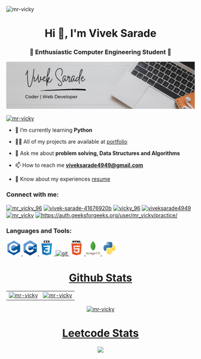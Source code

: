 <p align="left"> <img src="https://komarev.com/ghpvc/?username=mr-vicky&label=Profile%20views&color=0e75b6&style=flat" alt="mr-vicky" /> </p>
<h1 align="center">Hi 👋, I'm Vivek Sarade</h1>
<h3 align="center">🚀 Enthusiastic Computer Engineering Student 🤖</h3>
<img src = "/2.png">



<p align="left"> <a href="https://github.com/ryo-ma/github-profile-trophy"><img src="https://github-profile-trophy.vercel.app/?username=mr-vicky" alt="mr-vicky" /></a> </p>

- 🌱 I’m currently learning **Python**

- 👨‍💻 All of my projects are available at [portfolio](https://mr-vicky.github.io/Portfolio-Builder/)

- 💬 Ask me about **problem solving, Data Structures and Algorithms**

- 📫 How to reach me **viveksarade4949@gmail.com**

- 📄 Know about my experiences [resume](https://drive.google.com/file/d/1d84s8DHV32PhxFD4irINUNy4KhKtuaZD/view?usp=sharing)

<h3 align="left">Connect with me:</h3>
<p align="left">
<a href="https://twitter.com/mr_vicky_96" target="blank"><img align="center" src="https://raw.githubusercontent.com/rahuldkjain/github-profile-readme-generator/master/src/images/icons/Social/twitter.svg" alt="mr_vicky_96" height="30" width="40" /></a>
<a href="https://linkedin.com/in/vivek-sarade-41676920b" target="blank"><img align="center" src="https://raw.githubusercontent.com/rahuldkjain/github-profile-readme-generator/master/src/images/icons/Social/linked-in-alt.svg" alt="vivek-sarade-41676920b" height="30" width="40" /></a>
<a href="https://www.codechef.com/users/vicky_96" target="blank"><img align="center" src="https://cdn.jsdelivr.net/npm/simple-icons@3.1.0/icons/codechef.svg" alt="vicky_96" height="30" width="40" /></a>
<a href="https://www.hackerrank.com/viveksarade4949" target="blank"><img align="center" src="https://raw.githubusercontent.com/rahuldkjain/github-profile-readme-generator/master/src/images/icons/Social/hackerrank.svg" alt="viveksarade4949" height="30" width="40" /></a>
<a href="https://www.leetcode.com/mr_vicky" target="blank"><img align="center" src="https://raw.githubusercontent.com/rahuldkjain/github-profile-readme-generator/master/src/images/icons/Social/leet-code.svg" alt="mr_vicky" height="30" width="40" /></a>
<a href="https://auth.geeksforgeeks.org/user/https://auth.geeksforgeeks.org/user/mr_vicky/practice/" target="blank"><img align="center" src="https://raw.githubusercontent.com/rahuldkjain/github-profile-readme-generator/master/src/images/icons/Social/geeks-for-geeks.svg" alt="https://auth.geeksforgeeks.org/user/mr_vicky/practice/" height="30" width="40" /></a>
</p>

<h3 align="left">Languages and Tools:</h3>
<p align="left"> <a href="https://www.cprogramming.com/" target="_blank" rel="noreferrer"> <img src="https://raw.githubusercontent.com/devicons/devicon/master/icons/c/c-original.svg" alt="c" width="40" height="40"/> </a> <a href="https://www.w3schools.com/cpp/" target="_blank" rel="noreferrer"> <img src="https://raw.githubusercontent.com/devicons/devicon/master/icons/cplusplus/cplusplus-original.svg" alt="cplusplus" width="40" height="40"/> </a> <a href="https://www.w3schools.com/css/" target="_blank" rel="noreferrer"> <img src="https://raw.githubusercontent.com/devicons/devicon/master/icons/css3/css3-original-wordmark.svg" alt="css3" width="40" height="40"/> </a> <a href="https://git-scm.com/" target="_blank" rel="noreferrer"> <img src="https://www.vectorlogo.zone/logos/git-scm/git-scm-icon.svg" alt="git" width="40" height="40"/> </a> <a href="https://www.w3.org/html/" target="_blank" rel="noreferrer"> <img src="https://raw.githubusercontent.com/devicons/devicon/master/icons/html5/html5-original-wordmark.svg" alt="html5" width="40" height="40"/> </a> <a href="https://www.mongodb.com/" target="_blank" rel="noreferrer"> <img src="https://raw.githubusercontent.com/devicons/devicon/master/icons/mongodb/mongodb-original-wordmark.svg" alt="mongodb" width="40" height="40"/> </a> <a href="https://www.python.org" target="_blank" rel="noreferrer"> <img src="https://raw.githubusercontent.com/devicons/devicon/master/icons/python/python-original.svg" alt="python" width="40" height="40"/> </a> <a href="https://pytorch.org/" target="_blank" rel="noreferrer"> </p>

</div>


<h1 align="center">Github Stats</h1>

<table>
  <tr>
    <td><img src="https://github-readme-stats.vercel.app/api?username=mr-vicky&show_icons=true&theme=dark&locale=en" alt="mr-vicky" /></td>
    <td><img src="https://github-readme-stats.vercel.app/api/top-langs?username=mr-vicky&show_icons=true&theme=dark&locale=en&layout=compact" alt="mr-vicky" /></td>
  </tr>
</table>

<div align="center">
<p><img align="center" src="https://github-readme-streak-stats.herokuapp.com/?user=mr-vicky&theme=dark" alt="mr-vicky" /></p>
  
  </div>
  

<h1 align="center">Leetcode Stats</h1>
<div align="center">
  
 <div>
 
  ![](https://leetcard.jacoblin.cool/Mr_Vicky?ext=heatmap)
   
